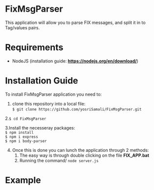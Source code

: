 # FixMsgParser

This application will allow you to parse FIX messages, and split it in to Tag/values pairs. 

# Requirements
* NodeJS (installation guide: **https://nodejs.org/en/download/**)


# Installation Guide
To install FixMsgParser application you need to: 
1. clone this repository into a local file:<br/>
`$ git clone https://github.com/yosriSamali/FixMsgParser.git`

2.`$ cd FixMsgParser`

3.Install the necesseray packages:<br/>
`$ npm install` <br/>
`$ npm i express` <br/>
`$ npm i body-parser`

4. Once this is done you can lunch the application through 2 methods:<br/>
   1. The easy way is through double clicking on the file **FIX_APP.bat**<br/>
   2. Running the command/ `node server.js`

# Example

